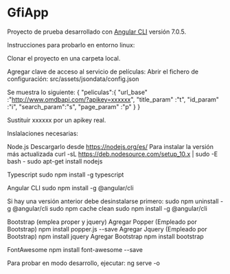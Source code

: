 # GfiApp

Proyecto de prueba desarrollado con [Angular CLI](https://github.com/angular/angular-cli) versión 7.0.5.


Instrucciones para probarlo en entorno linux:

Clonar el proyecto en una carpeta local.

Agregar clave de acceso al servicio de películas:
Abrir el fichero de configuración:
src/assets/jsondata/config.json

Se muestra lo siguiente:
{
  "peliculas":{
    "url_base"    :"http://www.omdbapi.com/?apikey=xxxxxx",
    "title_param" :"t",
    "id_param"    :"i",
    "search_param":"s",
    "page_param"  :"p"
  }
}

Sustituir xxxxxx por un apikey real.






Inslalaciones necesarias:

Node.js
Descargarlo desde
https://nodejs.org/es/
Para instalar la versión más actualizada
curl -sL https://deb.nodesource.com/setup_10.x | sudo -E bash -
sudo apt-get install nodejs

Typescript
sudo npm install -g typescript

Angular CLI
sudo npm install -g @angular/cli

Si hay una versión anterior debe desinstalarse primero:
sudo npm uninstall -g @angular/cli
sudo npm cache clean
sudo npm install -g @angular/cli

Bootstrap (emplea proper y jquery)
Agregar Popper (Empleado por Bootstrap)
npm install popper.js --save
Agregar Jquery (Empleado por Bootstrap)
npm install jquery
Agregar Bootstrap
npm install bootstrap

FontAwesome
npm install font-awesome --save


Para probar en modo desarrollo, ejecutar:
ng serve -o
